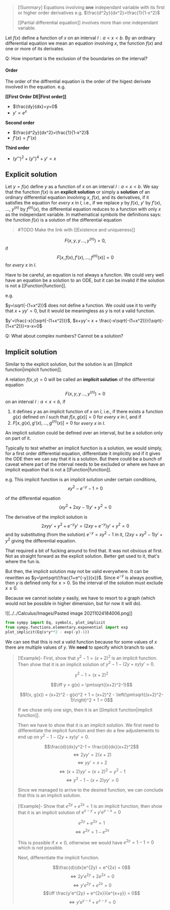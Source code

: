 
> [!Summary] 
> Equations involving **one** independant variable with its first or higher order derivatives
> e.g. $\frac{d^2y}{dx^2}=\frac{1}{1-x^2}$
> 
> [[Partial differential equation]] involves more than one independant variable. 


Let $f(x)$ define a function of $x$ on an interval $I: a<x<b$. By an ordinary differential equation we mean an equation involving $x$, the function $f(x)$ and one or more of its derivates.

Q: How important is the exclusion of the boundaries on the interval?

#### Order
The order of the diffrential equation is the order of the higest derivate involved in the equation. e.g.

**[[First Order DE|First order]]**

- $\frac{dy}{dx}+y=0$
- $y'=e^x$

**Second order**

- $\frac{d^2y}{dx^2}=\frac{1}{1-x^2}$
- $f'(x) = f''(x)$

**Third order**

- $(y''')^2 + (y'')^4 + y' = x$

## Explicit solution

Let $y=f(x)$ define $y$ as a function of $x$ on an interval $I: a<x<b$. We say that the function $f(x)$ is an **explicit solution** or simply a **solution** of an ordinary differential equation involving $x$, $f(x)$, and its derivatives, if it satisfies the equation for *every* $x$ in $I$, i.e., if we replace $y$ by $f(x)$, $y'$ by $f'(x)$, ..., $y^{(n)}$ by $f^{(n)}(x)$, the differential equation reduces to a function with only $x$ as the independant variable. In mathematical symbols the definitions says: the function $f(x)$ is a solution of the differential equation

> #TODO Make the link with [[Existence and uniqueness]]

$$F(x,y,y\,...,y^{(n)})=0,$$
if
$$F[x, f(x), f'(x), ..., f^{(n)}(x)]=0$$
for *every x* in $I$.

Have to be careful, an equation is not always a function. We could very well have an equation be a solution to an ODE, but it can be invalid if the solution is not a [[Function|function]].

e.g.

$y=\sqrt{-(1+x^2)}$ does not define a function. We could use it to verify that $x+yy'=0$, but it would be meaningless as $y$ is not a valid function.

$y'=\frac{-x}{\sqrt{-(1+x^2)}}$, $x+yy'= x + \frac{-x\sqrt{-(1+x^2)}}{\sqrt{-(1+x^2)}}=x-x=0$

Q: What about complex numbers? Cannot be a solution?

## Implicit solution
Similar to the explicit solution, but the solution is an [[Implicit function|implicit function]].

A relation $f(x,y)=0$ will be called an **implicit solution** of the differential equation
$$F(x,y,y\,...,y^{(n)})=0$$
on an interval $I: a<x<b$, if
1. it defines $y$ as an implicit function of $x$ on $I$, i.e., if there exists a function $g(x)$ defined on $I$ such that $f[x, g(x)]=0$ for *every x* in *I*, and if 
2. $F[x, g(x), g'(x), ..., g^{(n)}(x)]=0$ for *every x* in *I*.

An implicit solution could be defined over an interval, but be a solution only on part of it.

Typically to test whether an implicit function is a solution, we would simply, for a first order differential equation, differentiate it implicitly and if it gives the ODE then we can say that it is a solution. But there could be a bunch of caveat where part of the interval needs to be excluded or where we have an implicit equation that is not a [[Function|function]].

e.g. This implicit function is an implicit solution under certain conditions,
$$xy^2-e^{-y}-1=0$$

of the differential equation
$$(xy^2 + 2xy -1)y'+y^2=0$$

The derivative of the implicit solution is 
$$2xyy'+y^2+e^{-y}y'=(2xy+e^{-y})y'+y^2=0$$
and by substituting (from the solution) $e^{-y}=xy^2-1$ in it, $(2xy+xy^2-1)y'+y^2$ giving the differential equation.

That required a bit of fucking around to find that. It was not obvious at first. Not as straight forward as the explicit solution. Better get used to it, that's where the fun is.

But then, the implicit solution may not be valid everywhere. It can be rewritten as $y=\pm\sqrt{\frac{1+e^{-y}}{x}}$. Since $e^{-y}$ is always positive, then *y* is defined only for $x>0$. So the interval of the solution must exclude $x \le 0$.

Because we cannot isolate *y* easily, we have to resort to a graph (which would not be possible in higher dimension, but for now it will do).

![[../../Calculus/Images/Pasted image 20211024184006.png]]

```python
from sympy import Eq, symbols, plot_implicit
from sympy.functions.elementary.exponential import exp
plot_implicit(Eq(x*y**2 - exp(-y)-1))
```

We can see that this is not a valid function because for some values of *x* there are multiple values of *y*. We **need** to specify which branch to use.


> [!Example]-
> First, show that $y^2-1 = (x+2)^2$ is an implicit function. Then show that it is an implicit solution of $y^2-1-(2y+xy)y'=0$.
> 
>  $$y^2-1 = (x+2)^2$$
>  
>  $$\iff y = g(x) = \pm\sqrt{(x+2)^2-1}$$
>  
>  $$f(x, g(x)) = (x+2)^2 - g(x)^2 + 1 = (x+2)^2 - \left(\pm\sqrt{(x+2)^2-1}\right)^2 + 1 = 0$$
>  
>  If we chose only one sign, then it is an [[Implicit function|implicit function]]. 
>  
>  Then we have to show that it is an implicit solution. We first need to differentiate the implicit function and then do a few adjustements to end up on $y^2-1-(2y+xy)y'=0$.
>  
>  $$\frac{d}{dx}y^2-1 = \frac{d}{dx}(x+2)^2$$
>   $$\iff 2yy' = 2(x+2)$$
>   $$\iff yy' = x+2$$
>   $$\iff (x+2)yy' = (x+2)^2 = y^2-1$$
>   $$\iff y^2-1 - (x+2)yy' = 0$$
>  
>  Since we managed to arrive to the desired function, we can conclude that this is an implicit solution.



> [!Example]-
> Show that $e^{2y} + e^{2x} = 1$ is an implicit function, then show that it is an implicit solution of $e^{x-y} + y'e^{y-x}=0$
> 
> $$e^{2y} + e^{2x} = 1$$
>  $$\iff e^{2y} = 1 - e^{2x}$$
>  
>  This is possible if $x \ne 0$, otherwise we would have $e^{2y} = 1 -1=0$ which is not possible.
>  
>  Next, differentiate the implicit function.
>  
> $$\frac{d}{dx}e^{2y} + e^{2x} = 0$$
>  $$\iff 2y'e^{2y} + 2e^{2x} = 0$$
>  $$\iff y'e^{2y} + e^{2x} = 0$$
>  $$\iff \frac{y'e^{2y} + e^{2x}}{e^{x+y}} = 0$$
>  $$\iff y'e^{y-x} + e^{x-y} = 0$$